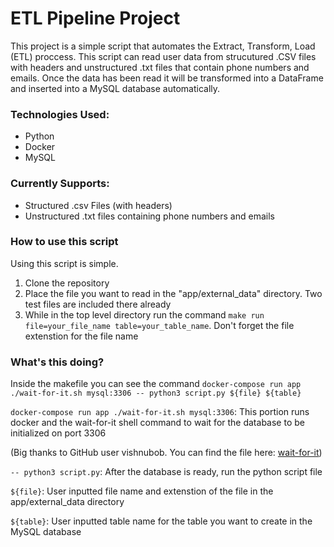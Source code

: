 # ETL Pipeline Project

This project is a simple script that automates the Extract, Transform, Load (ETL) proccess.
This script can read user data from strucutured .CSV files with headers and unstructured .txt files
that contain phone numbers and emails. Once the data has been read it will be transformed into a
DataFrame and inserted into a MySQL database automatically.

### Technologies Used:

- Python
- Docker
- MySQL

### Currently Supports:

- Structured .csv Files (with headers)
- Unstructured .txt files containing phone numbers and emails

### How to use this script

Using this script is simple.

1. Clone the repository
2. Place the file you want to read in the "app/external_data" directory. Two test files are included there already
3. While in the top level directory run the command `make run file=your_file_name table=your_table_name`. Don't forget
   the file extenstion for the file name

### What's this doing?

Inside the makefile you can see the command `docker-compose run app ./wait-for-it.sh mysql:3306 -- python3 script.py ${file} ${table}`

`docker-compose run app ./wait-for-it.sh mysql:3306`: This portion runs docker and the wait-for-it
shell command to wait for the database to be initialized on port 3306

(Big thanks to GitHub user vishnubob. You can find the file here: [wait-for-it](https://github.com/vishnubob/wait-for-it))

`-- python3 script.py`: After the database is ready, run the python script file

`${file}`: User inputted file name and extenstion of the file in the app/external_data directory

`${table}`: User inputted table name for the table you want to create in the MySQL database
